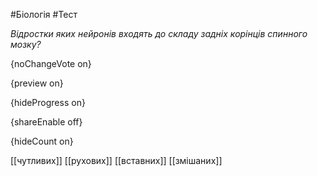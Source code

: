 #Біологія #Тест

*Відростки яких нейронів входять до складу задніх корінців спинного мозку?*

{noChangeVote on}

{preview on}

{hideProgress on}

{shareEnable off}

{hideCount on}

[[чутливих]]
[[рухових]]
[[вставних]]
[[змішаних]]
